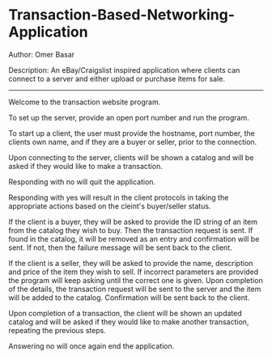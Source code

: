 # Transaction-Based-Networking-Application
Author: Omer Basar

Description: An eBay/Craigslist inspired application where clients can connect to a server and either upload or purchase items for sale.

-----------------------------------------------------------------------------

Welcome to the transaction website program.

To set up the server, provide an open port number and run the program.

To start up a client, the user must provide the hostname, port number, the clients own name, and if they are a buyer or seller, prior to the connection.

Upon connecting to the server, clients will be shown a catalog and will be asked if they would like to make a transaction.

Responding with no will quit the application.

Responding with yes will result in the client protocols in taking the appropriate actions based on the cleint's buyer/seller status.

If the client is a buyer, they will be asked to provide the ID string of an item from the catalog they wish to buy. Then the transaction request is sent. If found in the catalog, it will be removed as an entry and confirmation will be sent. If not, then the failure message will be sent back to the client.

If the client is a seller, they will be asked to provide the name, description and price of the item they wish to sell. If incorrect parameters are provided the program will keep asking until the correct one is given. Upon completion of the details, the transaction request will be sent to the server and the item will be added to the catalog. Confirmation will be sent back to the client.

Upon completion of a transaction, the client will be shown an updated catalog and will be asked if they would like to make another transaction, repeating the previous steps.

Answering no will once again end the application.
